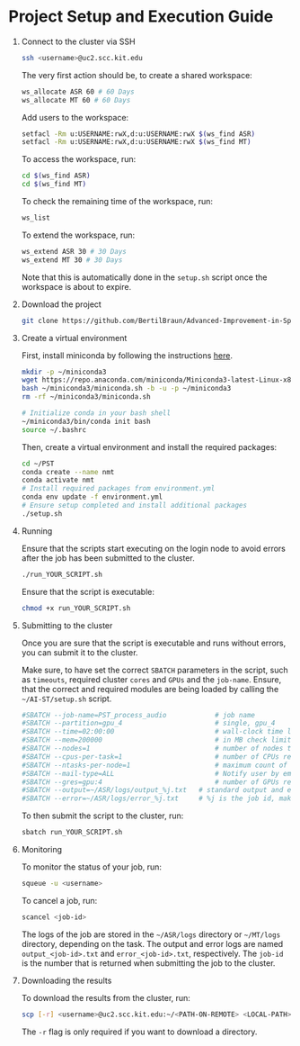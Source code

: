 # Project Setup and Execution Guide

1. Connect to the cluster via SSH

    ```bash
    ssh <username>@uc2.scc.kit.edu
    ```

    The very first action should be, to create a shared workspace:

    ```bash
    ws_allocate ASR 60 # 60 Days
    ws_allocate MT 60 # 60 Days
    ```

    Add users to the workspace:

    ```bash
    setfacl -Rm u:USERNAME:rwX,d:u:USERNAME:rwX $(ws_find ASR)
    setfacl -Rm u:USERNAME:rwX,d:u:USERNAME:rwX $(ws_find MT)
    ```

    To access the workspace, run:

    ```bash
    cd $(ws_find ASR)
    cd $(ws_find MT)
    ```

    To check the remaining time of the workspace, run:

    ```bash
    ws_list
    ```

    To extend the workspace, run:

    ```bash
    ws_extend ASR 30 # 30 Days
    ws_extend MT 30 # 30 Days
    ```

    Note that this is automatically done in the `setup.sh` script once the workspace is about to expire.

2. Download the project

    ```bash
    git clone https://github.com/BertilBraun/Advanced-Improvement-in-Speech-Translation.git PST
    ```

3. Create a virtual environment

    First, install miniconda by following the instructions [here](https://docs.conda.io/projects/miniconda/en/latest/index.html#quick-command-line-install).

    ```bash
    mkdir -p ~/miniconda3
    wget https://repo.anaconda.com/miniconda/Miniconda3-latest-Linux-x86_64.sh -O ~/miniconda3/miniconda.sh
    bash ~/miniconda3/miniconda.sh -b -u -p ~/miniconda3
    rm -rf ~/miniconda3/miniconda.sh

    # Initialize conda in your bash shell
    ~/miniconda3/bin/conda init bash
    source ~/.bashrc
    ```

    Then, create a virtual environment and install the required packages:

    ```bash
    cd ~/PST
    conda create --name nmt
    conda activate nmt
    # Install required packages from environment.yml
    conda env update -f environment.yml
    # Ensure setup completed and install additional packages
    ./setup.sh
    ```

4. Running

    Ensure that the scripts start executing on the login node to avoid errors after the job has been submitted to the cluster.

    ```bash
    ./run_YOUR_SCRIPT.sh
    ```

    Ensure that the script is executable:

    ```bash
    chmod +x run_YOUR_SCRIPT.sh
    ```

5. Submitting to the cluster

    Once you are sure that the script is executable and runs without errors, you can submit it to the cluster.

    Make sure, to have set the correct `SBATCH` parameters in the script, such as `timeouts`, required cluster `cores` and `GPUs` and the `job-name`. Ensure, that the correct and required modules are being loaded by calling the `~/AI-ST/setup.sh` script.

    ```bash
    #SBATCH --job-name=PST_process_audio            # job name
    #SBATCH --partition=gpu_4                       # single, gpu_4
    #SBATCH --time=02:00:00                         # wall-clock time limit  
    #SBATCH --mem=200000                            # in MB check limits per node
    #SBATCH --nodes=1                               # number of nodes to be used
    #SBATCH --cpus-per-task=1                       # number of CPUs required per MPI task
    #SBATCH --ntasks-per-node=1                     # maximum count of tasks per node
    #SBATCH --mail-type=ALL                         # Notify user by email when certain event types occur.
    #SBATCH --gres=gpu:4                            # number of GPUs required per node 
    #SBATCH --output=~/ASR/logs/output_%j.txt   # standard output and error log
    #SBATCH --error=~/ASR/logs/error_%j.txt     # %j is the job id, making each log file unique, therefore not overwriting each other
    ```

    To then submit the script to the cluster, run:

    ```bash
    sbatch run_YOUR_SCRIPT.sh
    ```

6. Monitoring

    To monitor the status of your job, run:

    ```bash
    squeue -u <username>
    ```

    To cancel a job, run:

    ```bash
    scancel <job-id>
    ```

    The logs of the job are stored in the `~/ASR/logs` directory or `~/MT/logs` directory, depending on the task. The output and error logs are named `output_<job-id>.txt` and `error_<job-id>.txt`, respectively. The `job-id` is the number that is returned when submitting the job to the cluster.

7. Downloading the results

    To download the results from the cluster, run:

    ```bash
    scp [-r] <username>@uc2.scc.kit.edu:~/<PATH-ON-REMOTE> <LOCAL-PATH>
    ```

    The `-r` flag is only required if you want to download a directory.
